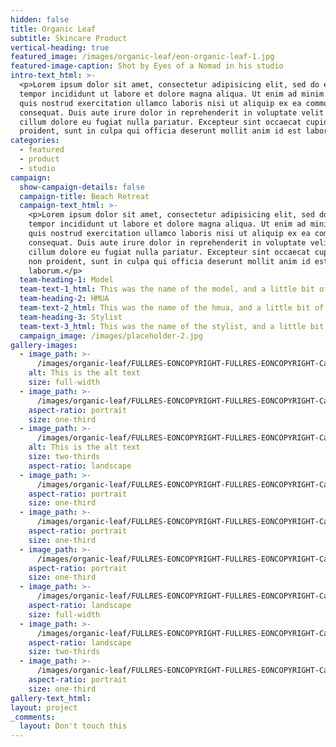 ```yaml
---
hidden: false
title: Organic Leaf
subtitle: Skincare Product
vertical-heading: true
featured_image: /images/organic-leaf/eon-organic-leaf-1.jpg
featured-image-caption: Shot by Eyes of a Nomad in his studio
intro-text_html: >-
  <p>Lorem ipsum dolor sit amet, consectetur adipisicing elit, sed do eiusmod
  tempor incididunt ut labore et dolore magna aliqua. Ut enim ad minim veniam,
  quis nostrud exercitation ullamco laboris nisi ut aliquip ex ea commodo
  consequat. Duis aute irure dolor in reprehenderit in voluptate velit esse
  cillum dolore eu fugiat nulla pariatur. Excepteur sint occaecat cupidatat non
  proident, sunt in culpa qui officia deserunt mollit anim id est laborum.</p>
categories:
  - featured
  - product
  - studio
campaign:
  show-campaign-details: false
  campaign-title: Beach Retreat
  campaign-text_html: >-
    <p>Lorem ipsum dolor sit amet, consectetur adipisicing elit, sed do eiusmod
    tempor incididunt ut labore et dolore magna aliqua. Ut enim ad minim veniam,
    quis nostrud exercitation ullamco laboris nisi ut aliquip ex ea commodo
    consequat. Duis aute irure dolor in reprehenderit in voluptate velit esse
    cillum dolore eu fugiat nulla pariatur. Excepteur sint occaecat cupidatat
    non proident, sunt in culpa qui officia deserunt mollit anim id est
    laborum.</p>
  team-heading-1: Model
  team-text-1_html: This was the name of the model, and a little bit of a blurb about her.
  team-heading-2: HMUA
  team-text-2_html: This was the name of the hmua, and a little bit of a blurb about her.
  team-heading-3: Stylist
  team-text-3_html: This was the name of the stylist, and a little bit of a blurb about her.
  campaign_image: /images/placeholder-2.jpg
gallery-images:
  - image_path: >-
      /images/organic-leaf/FULLRES-EONCOPYRIGHT-FULLRES-EONCOPYRIGHT-Capture-One-Catalog0254.jpg
    alt: This is the alt text
    size: full-width
  - image_path: >-
      /images/organic-leaf/FULLRES-EONCOPYRIGHT-FULLRES-EONCOPYRIGHT-Capture-One-Catalog0190.jpg
    aspect-ratio: portrait
    size: one-third
  - image_path: >-
      /images/organic-leaf/FULLRES-EONCOPYRIGHT-FULLRES-EONCOPYRIGHT-Capture-One-Catalog0306.jpg
    alt: This is the alt text
    size: two-thirds
    aspect-ratio: landscape
  - image_path: >-
      /images/organic-leaf/FULLRES-EONCOPYRIGHT-FULLRES-EONCOPYRIGHT-Capture-One-Catalog0119.jpg
    aspect-ratio: portrait
    size: one-third
  - image_path: >-
      /images/organic-leaf/FULLRES-EONCOPYRIGHT-FULLRES-EONCOPYRIGHT-Capture-One-Catalog0084.jpg
    aspect-ratio: portrait
    size: one-third
  - image_path: >-
      /images/organic-leaf/FULLRES-EONCOPYRIGHT-FULLRES-EONCOPYRIGHT-Capture-One-Catalog0260.jpg
    aspect-ratio: portrait
    size: one-third
  - image_path: >-
      /images/organic-leaf/FULLRES-EONCOPYRIGHT-FULLRES-EONCOPYRIGHT-Capture-One-Catalog0274-2.jpg
    aspect-ratio: landscape
    size: full-width
  - image_path: >-
      /images/organic-leaf/FULLRES-EONCOPYRIGHT-FULLRES-EONCOPYRIGHT-Capture-One-Catalog0125-2.jpg
    aspect-ratio: landscape
    size: two-thirds
  - image_path: >-
      /images/organic-leaf/FULLRES-EONCOPYRIGHT-FULLRES-EONCOPYRIGHT-Capture-One-Catalog0235.jpg
    aspect-ratio: portrait
    size: one-third
gallery-text_html:
layout: project
_comments:
  layout: Don't touch this
---
```


